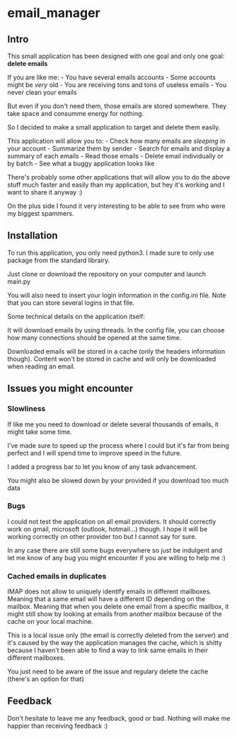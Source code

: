 # email_manager

## Intro 

This small application has been designed with one goal and only one goal:
    **delete emails**

If you are like me:
    - You have several emails accounts
    - Some accounts might be _very_ old
    - You are receiving tons and tons of useless emails
    - You never clean your emails

But even if you don't need them, those emails are stored somewhere.
They take space and consumme energy for nothing.

So I decided to make a small application to target and delete them easily.

This application will allow you to:
    - Check how many emails are _sleeping_ in your account
    - Summarize them by sender
    - Search for emails and display a summary of each emails
    - Read those emails
    - Delete email individually or by batch
    - See what a buggy application looks like

There's probably some other applications that will allow you to do the above
stuff much faster and easily than my application, but hey it's working and I
want to share it anyway :)

On the plus side I found it very interesting to be able to see from who 
were my biggest spammers.


## Installation

To run this application, you only need python3. I made sure to only use
package from the standard librairy.

Just clone or download the repository on your computer and launch main.py

You will also need to insert your login information in the config.ini file.
Note that you can store several logins in that file.

Some technical details on the application itself:

It will download emails by using threads. In the config file, you can
choose how many connections should be opened at the same time.

Downloaded emails will be stored in a cache (only the headers information though).
Content won't be stored in cache and will only be downloaded when reading an email.


## Issues you might encounter

### Slowliness

If like me you need to download or delete several thousands of emails, it might
take some time.

I've made sure to speed up the process where I could but it's far from being
perfect and I will spend time to improve speed in the future.

I added a progress bar to let you know of any task advancement.

You might also be slowed down by your provided if you download too much data

### Bugs

I could not test the application on all email providers.
It should correctly work on gmail, microsoft (outlook, hotmail...) though.
I hope it will be working correctly on other provider too but I cannot say for sure.

In any case there are still some bugs everywhere so just be indulgent and let me know
of any bug you might encounter if you are willing to help me :)


### Cached emails in duplicates

IMAP does not allow to uniquely identify emails in different mailboxes.
Meaning that a same email will have a different ID depending on the mailbox.
Meaning that when you delete one email from a specific mailbox, it might still
show by looking at emails from another mailbox because of the cache on your local machine.

This is a local issue only (the email is correctly deleted from the server)
and it's caused by the way the application manages the cache, which is shitty
because I haven't been able to find a way to link same emails in
their different mailboxes.

You just need to be aware of the issue and regulary delete the cache (there's
an option for that)


## Feedback
Don't hesitate to leave me any feedback, good or bad.
Nothing will make me happier than receiving feedback :)

